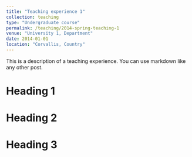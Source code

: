 ```yaml
---
title: "Teaching experience 1"
collection: teaching
type: "Undergraduate course"
permalink: /teaching/2014-spring-teaching-1
venue: "University 1, Department"
date: 2014-01-01
location: "Corvallis, Country"
---
```


This is a description of a teaching experience. You can use markdown like any other post.

Heading 1
======

Heading 2
======

Heading 3
======
